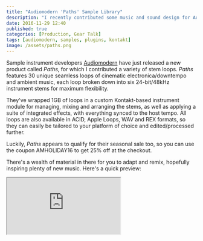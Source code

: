 ```yaml
---
title: "Audiomodern 'Paths' Sample Library"
description: "I recently contributed some music and sound design for Audiomodern's latest sample-based instrument, 'Paths'."
date: 2016-11-29 12:40
published: true
categories: [Production, Gear Talk]
tags: [audiomodern, samples, plugins, kontakt]
image: /assets/paths.png
---
```


Sample instrument developers [Audiomodern](https://audiomodern.com/shop/sample-packs/paths/) have just released a new product called _Paths_, for which I contributed a variety of stem loops. _Paths_ features 30 unique seamless loops of cinematic electronica/downtempo and ambient music, each loop broken down into six 24-bit/48kHz instrument stems for maximum flexibility.

They've wrapped 1GB of loops in a custom Kontakt-based instrument module for managing, mixing and arranging the stems, as well as applying a suite of integrated effects, with everything synced to the host tempo. All loops are also available in ACID, Apple Loops, WAV and REX formats, so they can easily be tailored to your platform of choice and edited/processed further.

Luckily, _Paths_ appears to qualify for their seasonal sale too, so you can use the coupon AMHOLIDAY16 to get 25% off at the checkout.

There's a wealth of material in there for you to adapt and remix, hopefully inspiring plenty of new music. Here's a quick preview:

<div class="embed-container">
  <iframe src="https://www.youtube.com/embed/nC49ghB1Fj4?rel=0&amp;showinfo=0" allowfullscreen></iframe>
</div>

